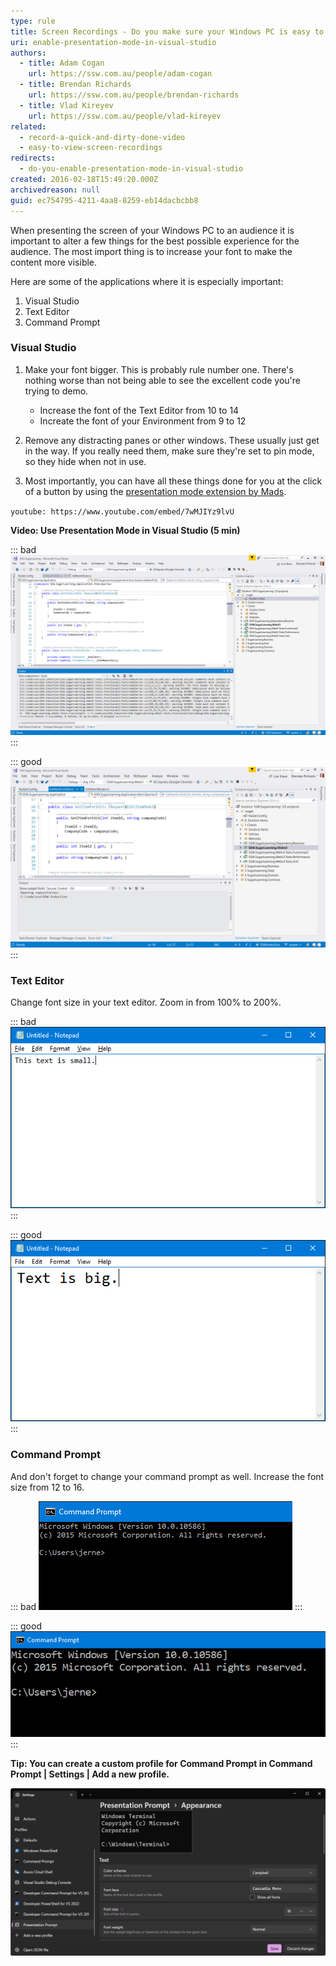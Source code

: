 ```yaml
---
type: rule
title: Screen Recordings - Do you make sure your Windows PC is easy to view?
uri: enable-presentation-mode-in-visual-studio
authors:
  - title: Adam Cogan
    url: https://ssw.com.au/people/adam-cogan
  - title: Brendan Richards
    url: https://ssw.com.au/people/brendan-richards
  - title: Vlad Kireyev
    url: https://ssw.com.au/people/vlad-kireyev
related:
  - record-a-quick-and-dirty-done-video
  - easy-to-view-screen-recordings
redirects:
  - do-you-enable-presentation-mode-in-visual-studio
created: 2016-02-18T15:49:20.000Z
archivedreason: null
guid: ec754795-4211-4aa8-8259-eb14dacbcbb8
---
```

<!--endintro-->

When presenting the screen of your Windows PC to an audience it is important to alter a few things for the best possible experience for the audience. The most import thing is to increase your font to make the content more visible.

Here are some of the applications where it is especially important:

1. Visual Studio
2. Text Editor
3. Command Prompt

### Visual Studio

1. Make your font bigger. This is probably rule number one. There's nothing worse than not being able to see the excellent code you're trying to demo.

   * Increase the font of the Text Editor from 10 to 14
   * Increate the font of your Environment from 9 to 12
2. Remove any distracting panes or other windows. These usually just get in the way. If you really need them, make sure they're set to pin mode, so they hide when not in use.
3. Most importantly, you can have all these things done for you at the click of a button by using the [presentation mode extension by Mads](https://devblogs.microsoft.com/visualstudio/use-visual-studio-in-presentation-mode/).

`youtube: https://www.youtube.com/embed/7wMJIYz9lvU`

**Video: Use Presentation Mode in Visual Studio (5 min)** 

::: bad
![Figure: Bad Example - Code is small and most of the Visual Studio UI is too small to read](present_off.png)
:::

::: good
![Figure: Good Example - Presentation mode creates a full alternative profile so you can adjust font sizes across the whole UI](present_on.png)
:::

### Text Editor

Change font size in your text editor. Zoom in from 100% to 200%.

::: bad
![Figure: Bad Example - Small font size](notepad_bad.png)
:::

::: good
![Figure: Good Example - Good font size](notepad_good2.png)
:::

### Command Prompt

And don't forget to change your command prompt as well. Increase the font size from 12 to 16.

::: bad
![Figure: Bad Example - Command prompts are hard to read](cmd_bad_2.png)
:::

::: good
![Figure: Good Example - Font size for command prompt should be about twice as much as by default](cmd_good_2.png)
:::

**Tip: You can create a custom profile for Command Prompt in Command Prompt | Settings | Add a new profile.**

![Figure: Command Prompt profiles](command-prompt-profiles.png)